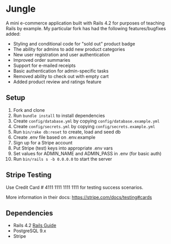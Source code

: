 # Jungle

A mini e-commerce application built with Rails 4.2 for purposes of teaching Rails by example. My particular fork has had the following features/bugfixes added:

- Styling and conditional code for "sold out" product badge
- The ability for admins to add new product categories
- New user registration and user authentication
- Improved order summaries
- Support for e-mailed receipts
- Basic authentication for admin-specific tasks
- Removed ability to check out with empty cart
- Added product review and ratings feature


## Setup

1. Fork and clone
2. Run `bundle install` to install dependencies
3. Create `config/database.yml` by copying `config/database.example.yml`
4. Create `config/secrets.yml` by copying `config/secrets.example.yml`
5. Run `bin/rake db:reset` to create, load and seed db
6. Create .env file based on .env.example
7. Sign up for a Stripe account
8. Put Stripe (test) keys into appropriate .env vars
9. Set values for ADMIN_NAME and ADMIN_PASS in .env (for basic auth)
10. Run `bin/rails s -b 0.0.0.0` to start the server

## Stripe Testing

Use Credit Card # 4111 1111 1111 1111 for testing success scenarios.

More information in their docs: <https://stripe.com/docs/testing#cards>

## Dependencies

* Rails 4.2 [Rails Guide](http://guides.rubyonrails.org/v4.2/)
* PostgreSQL 9.x
* Stripe
